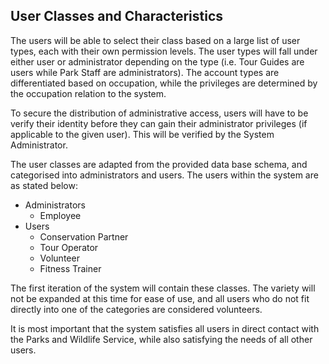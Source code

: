 ## User Classes and Characteristics

The users will be able to select their class based on a large list of user types, each with their own permission levels. The user types will fall under either user or administrator depending on the type (i.e. Tour Guides are users while Park Staff are administrators). The account types are differentiated based on occupation, while the privileges are determined by the occupation relation to the system.

To secure the distribution of administrative access, users will have to be verify their identity before they can gain their administrator privileges (if applicable to the given user). This will be verified by the System Administrator.

The user classes are adapted from the provided data base schema, and categorised into administrators and users. The users within the system are as stated below:

* Administrators
	* Employee
* Users
	* Conservation Partner
	* Tour Operator
	* Volunteer
	* Fitness Trainer

The first iteration of the system will contain these classes. The variety will not be expanded at this time for ease of use, and all users who do not fit directly into one of the categories are considered volunteers.

It is most important that the system satisfies all users in direct contact with the Parks and Wildlife Service, while also satisfying the needs of all other users.